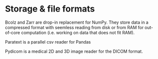 # Storage & file formats

Bcolz and Zarr are drop-in replacement for NumPy.
They store data in a compressed format with seemless reading
from disk or from RAM for out-of-core computation (i.e. working on data that does not fit RAM).

Paratext is a parallel csv reader for Pandas

Pydicom is a medical 2D and 3D image reader for the DICOM format.

